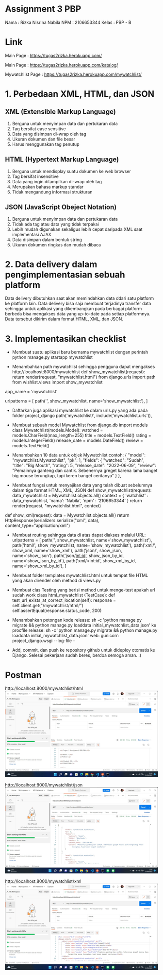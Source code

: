 # Assignment 3 PBP

Nama : Rizka Nisrina Nabila
NPM : 2106653344
Kelas : PBP - B

# Link

Main Page : 
https://tugas2rizka.herokuapp.com/

Main Page :
https://tugas2rizka.herokuapp.com/katalog/

Mywatchlist Page :
https://tugas2rizka.herokuapp.com/mywatchlist/

# 1. Perbedaan XML, HTML, dan JSON

## XML (Extensible Markup Language)
1. Berguna untuk menyimpan data dan pertukaran data
2. Tag bersifat case sensitive
3. Data yang disimpan di-wrap oleh tag
4. Ukuran dokumen dan file besar
5. Harus menggunakan tag penutup

## HTML (Hypertext Markup Language)
1. Berguna untuk mendisplay suatu dokumen ke web browser
2. Tag bersifat insensitive
3. Data yang ingin ditampilkan di-wrap oleh tag
4. Merupakan bahasa markup standar
5. Tidak mengandung informasi strukturan

## JSON (JavaScript Obeject Notation)
1. Berguna untuk menyimpan data dan pertukaran data
2. Tidak ada tag atau data yang tidak terpakai
3. Lebih mudah digunakan sekaligus lebih cepat daripada XML saat implementasi AJAX
4. Data disimpan dalam bentuk string
5. Ukuran dokumen ringkas dan mudah dibaca

# 2. Data delivery dalam pengimplementasian sebuah platform
Data delivery dibutuhkan saat akan memindahkan data ddari satu platform ke platform lain. Data delivery bisa saja membuat terjadinya transfer data sehingga untuk aplikasi yang dikembangkan pada berbagai platform berbeda bisa mengakses data yang up-to-date pada setiap platformnya. Data tersebut dikirim dalam format HTML, XML, dan JSON.

# 3. Implementasikan checklist

- Membuat suatu aplikasi baru bernama mywatchlist dengan perintah python manage.py startapp mywatchlist

- Menambahkan path mywatchlist sehingga pengguna dapat mengakses http://localhost:8000/mywatchlist
def show_mywatchlist(request):
    return render(request, "mywatchlist.html")
from django.urls import path
from wishlist.views import show_mywatchlist

app_name = 'mywatchlist'

urlpatterns = [
    path('', show_mywatchlist, name='show_mywatchlist'),
]

- Daftarkan juga aplikasi mywatchlist ke dalam urls.py yang ada pada folder project_django
path('mywatchlist/', include('mywatchlist.urls')),

-  Membuat sebuah model Mywatchlist
from django.db import models
class Mywatchlist(models.Model):
    watched = models.CharField(max_length=255)
    title = models.TextField()
    rating = models.IntegerField()
    release_date = models.DateField()
    review = models.TextField()

- Menambahkan 10 data untuk objek Mywatchlist contoh:
    {
        "model": "mywatchlist.Mywatchlist",
        "pk": 1,
        "fields": {
            "watched": "Sudah",
            "title": "Big Mouth",
            "rating": 5,
            "release_date": "2022-06-09",
            "review": "Pemainnya ganteng dan cantik. Sebenernya greget karena lama banget big mouse terungkap, tapi keren banget ceritanya"
        }
    },

- Membuat fungsi untuk menyajikan data yang telah dibuat sebelumnya dalam tiga format HTML, XML, JSON
def show_mywatchlist(request):
    data_mywatchlist = Mywatchlist.objects.all()
    context = {
        'watchlist' : data_mywatchlist,
        'nama': 'Nabila',
        'npm' : '2106653344'
    }
    return render(request, "mywatchlist.html", context)

def show_xml(request):
    data = Mywatchlist.objects.all()
    return HttpResponse(serializers.serialize("xml", data), content_type="application/xml")
    
- Membuat routing sehingga data di atas dapat diakses melalui URL:
urlpatterns = [
    path('', show_mywatchlist, name='show_mywatchlist'),
    path('html/', show_mywatchlist, name='show_mywatchlist'),
    path('xml/', show_xml, name='show_xml'), 
    path('json/', show_json, name='show_json'), 
    path('json/<int:id>', show_json_by_id, name='show_json_by_id'),
    path('xml/<int:id', show_xml_by_id, name='show_xml_by_id'), 
]

- Membuat folder templates mywatchlist.html untuk tempat file HTML yang akan dirender oleh method di views.py

- Membuat clas Testing yang berisi method untuk menge-test apakah url sudah work
class html_mywatchlist (TestCase):
    def test_url_exists_at_correct_location(self):
        response = self.client.get("/mywatchlist/html/")
        self.assertEqual(response.status_code, 200)
        
- Menambahkan potongan kode release: sh -c 'python manage.py migrate && python manage.py loaddata initial_mywatchlist_data.json' ke procfile
release: sh -c 'python manage.py migrate && python manage.py loaddata initial_mywatchlist_data.json'
web: gunicorn project_django.wsgi --log-file -

- Add, commit, dan push ke repository github untuk dideploy otomatis ke Django. Selesai pekerjaan sudah beres, berdoa semoga aman. :)

#  Postman

http://localhost:8000/mywatchlist/html
![](messageImage_1663769480804.jpg)

http://localhost:8000/mywatchlist/json
![](messageImage_1663769797074.jpg)

http://localhost:8000/mywatchlist/xml
![](messageImage_1663769844865.jpg)
